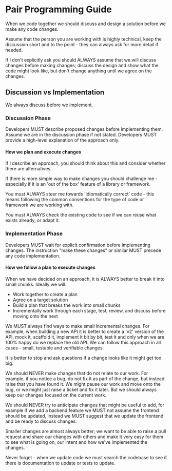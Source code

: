 # Pair Programming Guide

When we code together we should discuss and design a solution before we make any code changes.

Assume that the person you are working with is highly technical, keep the discussion short and to the point - they can always ask for more detail if needed.

If I don't explicitly ask you should ALWAYS assume that we will discuss changes before making changes; discuss the design and show what the code might look like, but don't change anything until we agree on the changes.

## Discussion vs Implementation

We always discuss before we implement.

### Discussion Phase

Developers MUST describe proposed changes before implementing them. Assume we are in the discussion phase if not stated. Developers MUST provide a high-level explanation of the approach only.

#### How we plan and execute changes

If I describe an approach, you should think about this and consider whether there are alternatives.

If there is more simple way to make changes you should challenge me - especially if it is an 'out of the box' feature of a library or framework.

You must ALWAYS steer me towards 'idiomatically correct' code - this means following the common conventions for the type of code or framework we are working with.

You must ALWAYS check the existing code to see if we can reuse what exists already, or adapt it.

### Implementation Phase 

Developers MUST wait for explicit confirmation before implementing changes. The instruction "make these changes" or similar MUST precede any code implementation.

#### How we follow a plan to execute changes

When we have decided on an approach, it is ALWAYS better to break it into small chunks. Ideally we will:

- Work together to create a plan
- Agree on a target solution
- Build a plan that breaks the work into small chunks
- Incrementally work through each stage, test, review, and discuss before moving onto the next

We MUST always find ways to make small incremental changes. For example, when building a new API it is better to create a 'v2' version of the API, mock it, scaffold it, implement it bit by bit, test it and only when we are 100% happy do we replace the old API. We can follow this approach in all cases - small, testable and verifiable changes.

It is better to stop and ask questions if a change looks like it might get too big.

We should NEVER make changes that do not relate to our work. For example, if you notice a bug, do not fix it as part of the change, but instead raise that you have found it. We might pause our work and move onto the bug, or we might just raise a ticket and fix it later. But we should always keep our changes focused on the current work.

We should NEVER try to anticipate changes that might be useful to add, for example if we add a backend feature we MUST not assume the frontend should be updated, instead we MUST suggest that we update the frontend and be ready to discuss changes.

Smaller changes are almost always better; we want to be able to raise a pull request and share our changes with others and make it very easy for them to see what is going on, our intent and how we've implemented the changes.

Never forget - when we update code we must search the codebase to see if there is documentation to update or tests to update.
